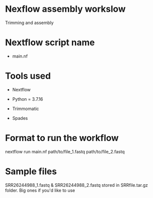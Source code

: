 # Nexflow assembly workslow
Trimming and assembly

# Nextflow script name
* main.nf

# Tools used
* Nextflow

* Python = 3.7.16

* Trimmomatic

* Spades

# Format to run the workflow

nextflow run main.nf path/to/file_1.fastq path/to/file_2.fastq


# Sample files
SRR26244988_1.fastq & SRR26244988_2.fastq stored in SRRfile.tar.gz folder.
Big ones if you'd like to use
